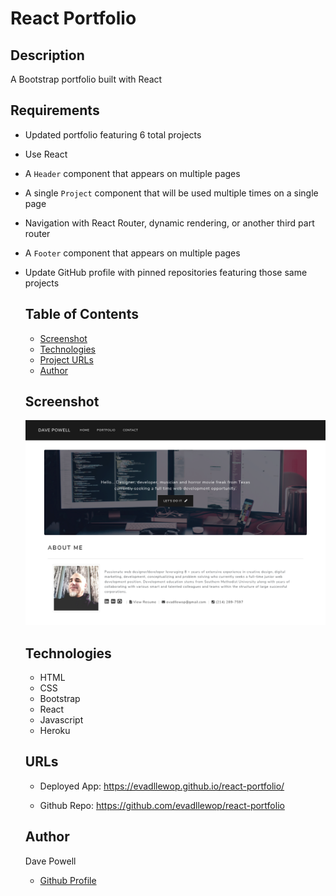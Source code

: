 
# React Portfolio

## Description
A Bootstrap portfolio built with React

## Requirements

* Updated portfolio featuring 6 total projects

* Use React

* A `Header` component that appears on multiple pages

* A single `Project` component that will be used multiple times on a single page 

* Navigation with React Router, dynamic rendering, or another third part router

* A `Footer` component that appears on multiple pages

* Update GitHub profile with pinned repositories featuring those same projects


  ## Table of Contents
  * [Screenshot](#screenshot)
  * [Technologies](#technologies)
  * [Project URLs](#urls)
  * [Author](#author)


  ## Screenshot
  ![React Portfolio Screenshot](./public/images/screenshot_portfolio.png)


   ## Technologies
  * HTML
  * CSS
  * Bootstrap
  * React
  * Javascript
  * Heroku


  ## URLs
  * Deployed App:
    https://evadllewop.github.io/react-portfolio/

  * Github Repo:
    https://github.com/evadllewop/react-portfolio
 

  ## Author

  Dave Powell

  * [Github Profile](https://github.com/evadllewop)


